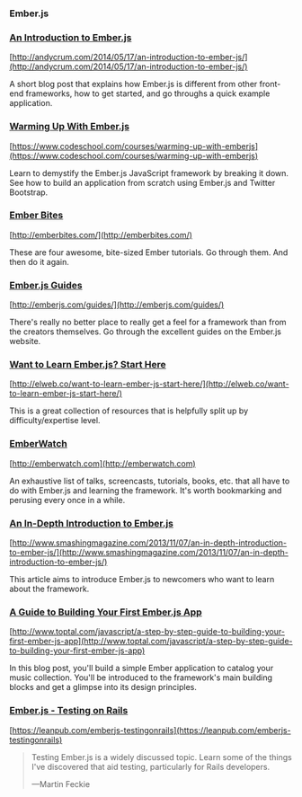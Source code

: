 ### Ember.js

### [An Introduction to Ember.js](http://andycrum.com/2014/05/17/an-introduction-to-ember-js/)

[http://andycrum.com/2014/05/17/an-introduction-to-ember-js/](http://andycrum.com/2014/05/17/an-introduction-to-ember-js/)

A short blog post that explains how Ember.js is different from other front-end frameworks, how to get started, and go throughs a quick example application.

### [Warming Up With Ember.js](https://www.codeschool.com/courses/warming-up-with-emberjs)

[https://www.codeschool.com/courses/warming-up-with-emberjs](https://www.codeschool.com/courses/warming-up-with-emberjs)

Learn to demystify the Ember.js JavaScript framework by breaking it down. See how to build an application from scratch using Ember.js and Twitter Bootstrap.

### [Ember Bites](http://emberbites.com/)

[http://emberbites.com/](http://emberbites.com/)

These are four awesome, bite-sized Ember tutorials. Go through them. And then do it again.

### [Ember.js Guides](http://emberjs.com/guides/)

[http://emberjs.com/guides/](http://emberjs.com/guides/)

There's really no better place to really get a feel for a framework than from the creators themselves. Go through the excellent guides on the Ember.js website.

### [Want to Learn Ember.js? Start Here](http://elweb.co/want-to-learn-ember-js-start-here/)

[http://elweb.co/want-to-learn-ember-js-start-here/](http://elweb.co/want-to-learn-ember-js-start-here/)

This is a great collection of resources that is helpfully split up by difficulty/expertise level.

### [EmberWatch](http://emberwatch.com)

[http://emberwatch.com](http://emberwatch.com)

An exhaustive list of talks, screencasts, tutorials, books, etc. that all have to do with Ember.js and learning the framework. It's worth bookmarking and perusing every once in a while.

### [An In-Depth Introduction to Ember.js](http://www.smashingmagazine.com/2013/11/07/an-in-depth-introduction-to-ember-js/)

[http://www.smashingmagazine.com/2013/11/07/an-in-depth-introduction-to-ember-js/](http://www.smashingmagazine.com/2013/11/07/an-in-depth-introduction-to-ember-js/)

This article aims to introduce Ember.js to newcomers who want to learn about the framework.

### [A Guide to Building Your First Ember.js App](http://www.toptal.com/javascript/a-step-by-step-guide-to-building-your-first-ember-js-app)

[http://www.toptal.com/javascript/a-step-by-step-guide-to-building-your-first-ember-js-app](http://www.toptal.com/javascript/a-step-by-step-guide-to-building-your-first-ember-js-app)

In this blog post, you'll build a simple Ember application to catalog your music collection. You'll be introduced to the framework's main building blocks and get a glimpse into its design principles.

### [Ember.js - Testing on Rails](https://leanpub.com/emberjs-testingonrails)

[https://leanpub.com/emberjs-testingonrails](https://leanpub.com/emberjs-testingonrails)

>Testing Ember.js is a widely discussed topic. Learn some of the things I've discovered that aid testing, particularly for Rails developers.
>
>—Martin Feckie